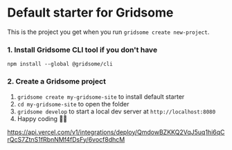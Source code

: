 # Default starter for Gridsome

This is the project you get when you run `gridsome create new-project`.

### 1. Install Gridsome CLI tool if you don't have

`npm install --global @gridsome/cli`

### 2. Create a Gridsome project

1. `gridsome create my-gridsome-site` to install default starter
2. `cd my-gridsome-site` to open the folder
3. `gridsome develop` to start a local dev server at `http://localhost:8080`
4. Happy coding 🎉🙌

https://api.vercel.com/v1/integrations/deploy/QmdowBZKKQ2VqJ5uq1hi6qCrQcS7ZtnS1fRbnNMf4fDsFy/6vocf8dhcM
